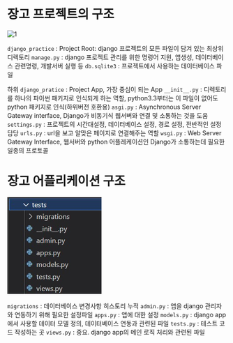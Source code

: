# 장고 프로젝트의 구조
![1](./project_structure/%ED%99%94%EB%A9%B4%20%EC%BA%A1%EC%B2%98%202022-09-24%20165641.jpg)

`django_practice` : Project Root: django 프로젝트의 모든 파일이 담겨 있는 최상위 디렉토리
`manage.py` : django 프로젝트 관리를 위한 명렁어 지원, 앱생성, 데이터베이스 관련명령, 개발서버 실행 등
`db.sqlite3` : 프로젝트에서 사용하는 데이터베이스 파일

하위 `django_pratice` : Project App, 가장 중심이 되는 App
`__init__.py` : 디렉토리를 하나의 파이썬 패키지로 인식되게 하는 역할, python3.3부터는 이 파일이 없어도 python 패키지로 인식(하위버전 호환용)
`asgi.py` : Asynchronous Server Gateway interface, Django가 비동기식 웹서버와 연결 및 소통하는 것을 도움
`settings.py` : 프로젝트의 시간대설정, 데이터베이스 설정, 경로 설정, 전반적인 설정 담당
`urls.py` : url을 보고 알맞은 페이지로 연결해주는 역할
`wsgi.py` : Web Server Gateway Interface, 웹서버와 python 어플레케이션인 Django가 소통하는데 필요한 일종의 프로토콜

# 장고 어플리케이션 구조
![2](./project_structure.assets/%ED%99%94%EB%A9%B4%20%EC%BA%A1%EC%B2%98%202022-09-24%20170512.jpg)

`migrations` : 데이터베이스 변경사항 히스토리 누적
`admin.py` : 앱을 django 관리자와 연동하기 위해 필요한 설정파일
`apps.py` : 앱에 대한 설정
`models.py` : django app에서 사용할 데이터 모델 정의, 데이터베이스 연동과 관련된 파일
`tests.py` : 테스트 코드 작성하는 곳
`views.py` : 중요. django app의 메인 로직 처리와 관련된 파일 